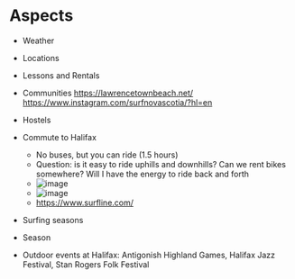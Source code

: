 # Aspects
- Weather 
- Locations
- Lessons and Rentals
- Communities
 https://lawrencetownbeach.net/
 https://www.instagram.com/surfnovascotia/?hl=en
- Hostels
- Commute to Halifax
  - No buses, but you can ride (1.5 hours)
  - Question: is it easy to ride uphills and downhills? Can we rent bikes somewhere? Will I have the energy to ride back and forth
  - ![image](https://github.com/Lin2xdd/Journy-Into-Exile/assets/72551770/b136a6a6-1a1a-4572-96da-0972a4aa78eb)
  - ![image](https://github.com/Lin2xdd/Journy-Into-Exile/assets/72551770/a22b05cb-51ec-46e0-9898-898854d1ed6d)
  - https://www.surfline.com/


- Surfing seasons
- Season
 - Outdoor events at Halifax: Antigonish Highland Games, Halifax Jazz Festival, Stan Rogers Folk Festival
